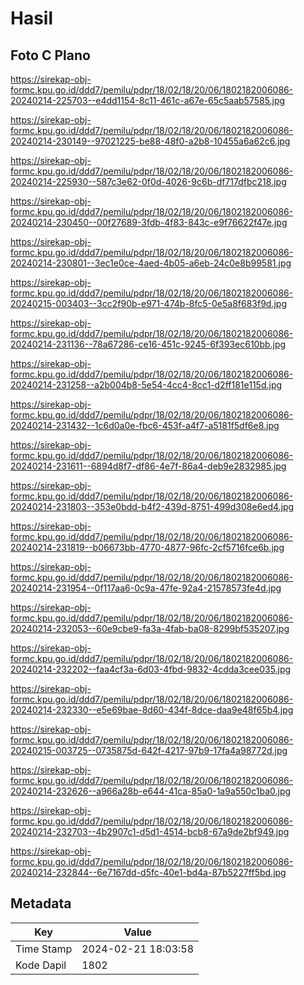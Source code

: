 # Hasil

## Foto C Plano

https://sirekap-obj-formc.kpu.go.id/ddd7/pemilu/pdpr/18/02/18/20/06/1802182006086-20240214-225703--e4dd1154-8c11-461c-a67e-65c5aab57585.jpg

https://sirekap-obj-formc.kpu.go.id/ddd7/pemilu/pdpr/18/02/18/20/06/1802182006086-20240214-230149--97021225-be88-48f0-a2b8-10455a6a62c6.jpg

https://sirekap-obj-formc.kpu.go.id/ddd7/pemilu/pdpr/18/02/18/20/06/1802182006086-20240214-225930--587c3e62-0f0d-4026-9c6b-df717dfbc218.jpg

https://sirekap-obj-formc.kpu.go.id/ddd7/pemilu/pdpr/18/02/18/20/06/1802182006086-20240214-230450--00f27689-3fdb-4f83-843c-e9f76622f47e.jpg

https://sirekap-obj-formc.kpu.go.id/ddd7/pemilu/pdpr/18/02/18/20/06/1802182006086-20240214-230801--3ec1e0ce-4aed-4b05-a6eb-24c0e8b99581.jpg

https://sirekap-obj-formc.kpu.go.id/ddd7/pemilu/pdpr/18/02/18/20/06/1802182006086-20240215-003403--3cc2f90b-e971-474b-8fc5-0e5a8f683f9d.jpg

https://sirekap-obj-formc.kpu.go.id/ddd7/pemilu/pdpr/18/02/18/20/06/1802182006086-20240214-231136--78a67286-ce16-451c-9245-6f393ec610bb.jpg

https://sirekap-obj-formc.kpu.go.id/ddd7/pemilu/pdpr/18/02/18/20/06/1802182006086-20240214-231258--a2b004b8-5e54-4cc4-8cc1-d2ff181e115d.jpg

https://sirekap-obj-formc.kpu.go.id/ddd7/pemilu/pdpr/18/02/18/20/06/1802182006086-20240214-231432--1c6d0a0e-fbc6-453f-a4f7-a5181f5df6e8.jpg

https://sirekap-obj-formc.kpu.go.id/ddd7/pemilu/pdpr/18/02/18/20/06/1802182006086-20240214-231611--6894d8f7-df86-4e7f-86a4-deb9e2832985.jpg

https://sirekap-obj-formc.kpu.go.id/ddd7/pemilu/pdpr/18/02/18/20/06/1802182006086-20240214-231803--353e0bdd-b4f2-439d-8751-499d308e6ed4.jpg

https://sirekap-obj-formc.kpu.go.id/ddd7/pemilu/pdpr/18/02/18/20/06/1802182006086-20240214-231819--b06673bb-4770-4877-96fc-2cf5716fce6b.jpg

https://sirekap-obj-formc.kpu.go.id/ddd7/pemilu/pdpr/18/02/18/20/06/1802182006086-20240214-231954--0f117aa6-0c9a-47fe-92a4-21578573fe4d.jpg

https://sirekap-obj-formc.kpu.go.id/ddd7/pemilu/pdpr/18/02/18/20/06/1802182006086-20240214-232053--60e9cbe9-fa3a-4fab-ba08-8299bf535207.jpg

https://sirekap-obj-formc.kpu.go.id/ddd7/pemilu/pdpr/18/02/18/20/06/1802182006086-20240214-232202--faa4cf3a-6d03-4fbd-9832-4cdda3cee035.jpg

https://sirekap-obj-formc.kpu.go.id/ddd7/pemilu/pdpr/18/02/18/20/06/1802182006086-20240214-232330--e5e69bae-8d60-434f-8dce-daa9e48f65b4.jpg

https://sirekap-obj-formc.kpu.go.id/ddd7/pemilu/pdpr/18/02/18/20/06/1802182006086-20240215-003725--0735875d-642f-4217-97b9-17fa4a98772d.jpg

https://sirekap-obj-formc.kpu.go.id/ddd7/pemilu/pdpr/18/02/18/20/06/1802182006086-20240214-232626--a966a28b-e644-41ca-85a0-1a9a550c1ba0.jpg

https://sirekap-obj-formc.kpu.go.id/ddd7/pemilu/pdpr/18/02/18/20/06/1802182006086-20240214-232703--4b2907c1-d5d1-4514-bcb8-67a9de2bf949.jpg

https://sirekap-obj-formc.kpu.go.id/ddd7/pemilu/pdpr/18/02/18/20/06/1802182006086-20240214-232844--6e7167dd-d5fc-40e1-bd4a-87b5227ff5bd.jpg


## Metadata

| Key        | Value               |
| ---------- | ------------------- |
| Time Stamp | 2024-02-21 18:03:58 |
| Kode Dapil | 1802                |



